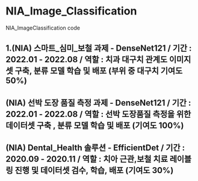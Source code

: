 # NIA_Image_Classification
NIA_ImageClassification code 

1.(NIA) 스마트_심미_보철 과제 - DenseNet121
/ 기간 : 2022.01 - 2022.08
/ 역할 : 치과 대구치 관계도 이미지셋 구축, 분류 모델 학습 및 배포 (부위 중 대구치 기여도 50%)
--
(NIA) 선박 도장 품질 측정 과제 - DenseNet121
/ 기간 : 2022.01 - 2022.08
/ 역할 : 선박 도장품질 측정을 위한 데이터셋 구축 , 분류 모델 학습 및 배포 (기여도 100%)
--
(NIA) Dental_Health 솔루션 - EfficientDet
/ 기간 : 2020.09 - 2020.11
/ 역할 : 치아 근관,보철 치료 레이블링 진행 및 데이터셋 검수, 학습, 배포 (기여도 30%)
--
